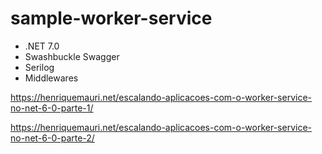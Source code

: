 # sample-worker-service

- .NET 7.0
- Swashbuckle Swagger
- Serilog
- Middlewares

https://henriquemauri.net/escalando-aplicacoes-com-o-worker-service-no-net-6-0-parte-1/

https://henriquemauri.net/escalando-aplicacoes-com-o-worker-service-no-net-6-0-parte-2/
